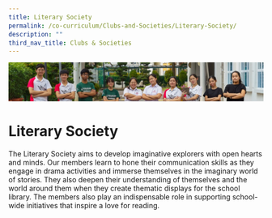 ```yaml
---
title: Literary Society
permalink: /co-curriculum/Clubs-and-Societies/Literary-Society/
description: ""
third_nav_title: Clubs & Societies
---
```

![](/images/CCA/Collage-club.jpg)

Literary Society
================

The Literary Society aims to develop imaginative explorers with open hearts and minds. Our members learn to hone their communication skills as they engage in drama activities and immerse themselves in the imaginary world of stories. They also deepen their understanding of themselves and the world around them when they create thematic displays for the school library. The members also play an indispensable role in supporting school-wide initiatives that inspire a love for reading.